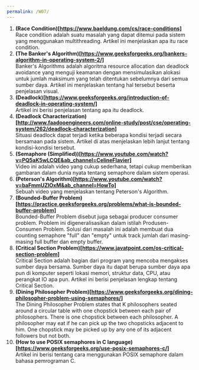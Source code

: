 ```yaml
---
permalink: /W07/
---
```

1. **(Race Condition)[https://www.baeldung.com/cs/race-conditions]**  
   Race condition adalah suatu masalah yang dapat ditemui pada sistem yang menggunakan multithreading. Artikel ini menjelaskan apa itu race condition.
2. **(The Banker's Algorithm)[https://www.geeksforgeeks.org/bankers-algorithm-in-operating-system-2/]**  
   Banker's Algorithms adalah algoritma resource allocation dan deadlock avoidance yang menguji keamanan dengan mensimulasikan alokasi untuk jumlah maksimum yang telah ditentukan sebelumnya dari semua sumber daya. Artikel ini menjelaskan tentang hal tersebut beserta penjelasan visual.
3. **(Deadlock)[https://www.geeksforgeeks.org/introduction-of-deadlock-in-operating-system/]**  
   Artikel ini berisi penjelasan tentang apa itu deadlock.
4. **(Deadlock Characterization)[http://www.faadooengineers.com/online-study/post/cse/operating-system/262/deadlock-characterization]**  
   Situasi deadlock dapat terjadi ketika beberapa kondisi terjadi secara bersamaan pada sistem. Artikel di atas menjelaskan lebih lanjut tentang kondisi-kondisi tersebut.
5. **(Semaphore (Simplified))[https://www.youtube.com/watch?v=PQ5aK5wLCQE&ab_channel=CelineFlavier]**  
   Video ini adalah video yang cukup sederhana, tetapi cukup memberikan gambaran dalam dunia nyata tentang semaphore dalam sistem operasi.
6. **(Peterson's Algorithm)[https://www.youtube.com/watch?v=baFmmUZlOxM&ab_channel=HowTo]**  
   Sebuah video yang menjelaskan tentang Peterson's Algorithm.
7. **(Bounded-Buffer Problem)[https://practice.geeksforgeeks.org/problems/what-is-bounded-buffer-problem]**  
   Bounded-Buffer Problem disebut juga sebagai producer consumer problem. Problem ini digeneralisasikan dalam istilah Produsen-Consumen Problem. Solusi dari masalah ini adalah membuat dua counting semaphore "full" dan "empty" untuk track jumlah dari masing-masing full buffer dan empty buffer.
8. **(Critical Section Problem)[https://www.javatpoint.com/os-critical-section-problem]**  
   Critical Section adalah bagian dari program yang mencoba mengakses sumber daya bersama. Sumber daya itu dapat berupa sumber daya apa pun di komputer seperti lokasi memori, struktur data, CPU, atau perangkat IO apa pun. Artikel ini berisi penjelasan lengkap tentang Critical Section.
9.  **(Dining Philosopher Problem)[https://www.geeksforgeeks.org/dining-philosopher-problem-using-semaphores/]**  
    The Dining Philosopher Problem states that K philosophers seated around a circular table with one chopstick between each pair of philosophers. There is one chopstick between each philosopher. A philosopher may eat if he can pick up the two chopsticks adjacent to him. One chopstick may be picked up by any one of its adjacent followers but not both. 
10. **(How to use POSIX semaphores in C language)[https://www.geeksforgeeks.org/use-posix-semaphores-c/]**  
    Artikel ini berisi tentang cara menggunakan POSIX semaphore dalam bahasa pemrograman C.